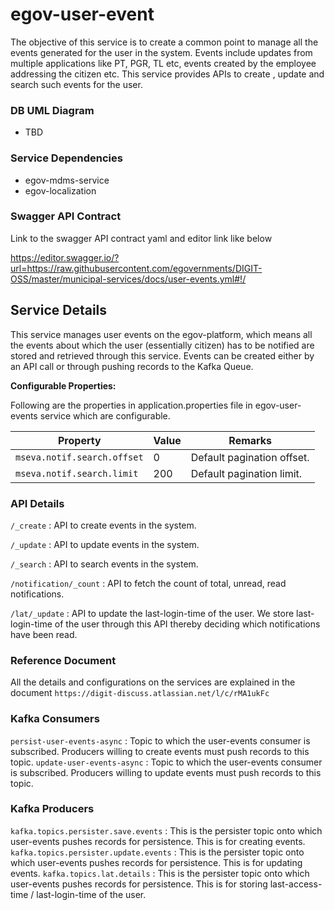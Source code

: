 # egov-user-event

The objective of this service is to create a common point to manage all the events generated for the user in the system. 
Events include updates from multiple applications like PT, PGR, TL etc, events created by the employee addressing the citizen etc. 
This service provides APIs to create , update and search such events for the user.

### DB UML Diagram

- TBD

### Service Dependencies

- egov-mdms-service
- egov-localization

### Swagger API Contract

Link to the swagger API contract yaml and editor link like below

https://editor.swagger.io/?url=https://raw.githubusercontent.com/egovernments/DIGIT-OSS/master/municipal-services/docs/user-events.yml#!/

## Service Details

This service manages user events on the egov-platform, which means all the events about which the user (essentially citizen) has to be notified are stored and retrieved through this service. 
Events can be created either by an API call or through pushing records to the Kafka Queue.

**Configurable Properties:**

Following are the properties in application.properties file in egov-user-events service which are configurable.

| Property                     | Value    | Remarks                    | 
| -----------------------------| ---------| ---------------------------|
| `mseva.notif.search.offset`  | 0        | Default pagination offset. |
| `mseva.notif.search.limit`   | 200      | Default pagination limit.  |


### API Details

`/_create` : API to create events in the system.

`/_update` : API to update events in the system.

`/_search` : API to search events in the system.

`/notification/_count` : API to fetch the count of total, unread, read notifications.

`/lat/_update` : API to update the last-login-time of the user. We store last-login-time of the user through this API thereby deciding which notifications have been read.


### Reference Document

All the details and configurations on the services are explained in the document `https://digit-discuss.atlassian.net/l/c/rMA1ukFc`

### Kafka Consumers

`persist-user-events-async` : Topic to which the user-events consumer is subscribed. Producers willing to create events must push records to this topic.
`update-user-events-async` : Topic to which the user-events consumer is subscribed. Producers willing to update events must push records to this topic.

### Kafka Producers

`kafka.topics.persister.save.events` : This is the persister topic onto which user-events pushes records for persistence. This is for creating events. 
`kafka.topics.persister.update.events` : This is the persister topic onto which user-events pushes records for persistence. This is for updating events.
`kafka.topics.lat.details` : This is the persister topic onto which user-events pushes records for persistence. This is for storing last-access-time / last-login-time of the user.